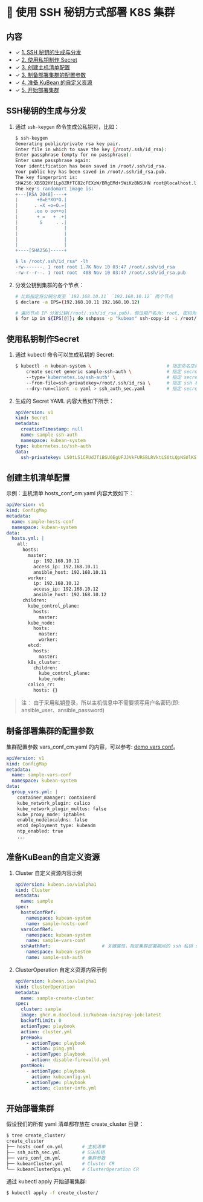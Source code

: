 # :key: 使用 SSH 秘钥方式部署 K8S 集群

## 内容

* ✓ [1. SSH 秘钥的生成与分发](#SSH秘钥的生成与分发)
* ✓ [2. 使用私钥制作 Secret](#使用私钥制作Secret)
* ✓ [3. 创建主机清单配置](#创建主机清单配置)
* ✓ [3. 制备部署集群的配置参数](#制备部署集群的配置参数)
* ✓ [4. 准备 KuBean 的自定义资源](#准备KuBean的自定义资源)
* ✓ [5. 开始部署集群](#开始部署集群)

## SSH秘钥的生成与分发

1. 通过 `ssh-keygen` 命令生成公私钥对，比如：

    ``` bash
    $ ssh-keygen
    Generating public/private rsa key pair.
    Enter file in which to save the key (/root/.ssh/id_rsa):
    Enter passphrase (empty for no passphrase):
    Enter same passphrase again:
    Your identification has been saved in /root/.ssh/id_rsa.
    Your public key has been saved in /root/.ssh/id_rsa.pub.
    The key fingerprint is:
    SHA256:XBSD2HY1Lp8ZRfTC82cFEXzW/BRgEMd+SWiKzBNSUHN root@localhost.localdomain
    The key's randomart image is:
    +---[RSA 2048]----+
    |       +B=E*XO*O.|
    |      . =X =o=O.=|
    |      .oo o oo++o|
    |       + =   + .+|
    |        S     . .|
    |                 |
    |                 |
    |                 |
    |                 |
    +----[SHA256]-----+

    $ ls /root/.ssh/id_rsa* -lh
    -rw-------. 1 root root 1.7K Nov 10 03:47 /root/.ssh/id_rsa         # 私钥
    -rw-r--r--. 1 root root  408 Nov 10 03:47 /root/.ssh/id_rsa.pub     # 公钥
    ```

2. 分发公钥到集群的各个节点：

    ``` bash
    # 比如指定将公钥分发至 `192.168.10.11` `192.168.10.12` 两个节点
    $ declare -a IPS=(192.168.10.11 192.168.10.12)

    # 遍历节点 IP 分发公钥(/root/.ssh/id_rsa.pub)，假设用户名为: root, 密码为: kubean
    $ for ip in ${IPS[@]}; do sshpass -p "kubean" ssh-copy-id -i /root/.ssh/id_rsa.pub -o StrictHostKeyChecking=no root@$ip; done
    ```

## 使用私钥制作Secret

1. 通过 kubectl 命令可以生成私钥的 Secret:

    ``` bash
    $ kubectl -n kubean-system \                            # 指定命名空间 kubean-system
        create secret generic sample-ssh-auth \             # 指定 secret 名称为 sample-ssh-auth
        --type='kubernetes.io/ssh-auth' \                   # 指定 secret 类型为 kubernetes.io/ssh-auth
        --from-file=ssh-privatekey=/root/.ssh/id_rsa \      # 指定 ssh 私钥文件路径
        --dry-run=client -o yaml > ssh_auth_sec.yaml        # 指定 secret yaml 文件生成路径
    ```

2. 生成的 Secret YAML 内容大致如下所示：

    ``` yaml
    apiVersion: v1
    kind: Secret
    metadata:
      creationTimestamp: null
      name: sample-ssh-auth
      namespace: kubean-system
    type: kubernetes.io/ssh-auth
    data:
      ssh-privatekey: LS0tLS1CRUdJTiBSU0EgUFJJVkFURSBLRVktLS0tLQpNSUlKS1FJQkFBS0NBZ0VBdWVDbC8rSng1b0RT...
    ```

## 创建主机清单配置

示例：主机清单 hosts_conf_cm.yaml 内容大致如下：

``` yaml
apiVersion: v1
kind: ConfigMap
metadata:
  name: sample-hosts-conf
  namespace: kubean-system
data:
  hosts.yml: |
    all:
      hosts:
        master:
          ip: 192.168.10.11
          access_ip: 192.168.10.11
          ansible_host: 192.168.10.11
        worker:
          ip: 192.168.10.12
          access_ip: 192.168.10.12
          ansible_host: 192.168.10.12
      children:
        kube_control_plane:
          hosts:
            master:
        kube_node:
          hosts:
            master:
            worker:
        etcd:
          hosts:
            master:
        k8s_cluster:
          children:
            kube_control_plane:
            kube_node:
        calico_rr:
          hosts: {}
```

> 注： 由于采用私钥登录，所以主机信息中不需要填写用户名密码(即: ansible_user、ansible_password)

## 制备部署集群的配置参数

集群配置参数 vars_conf_cm.yaml 的内容，可以参考: [demo vars conf](../../artifacts/demo/vars-conf-cm.yml)。

``` yaml
apiVersion: v1
kind: ConfigMap
metadata:
  name: sample-vars-conf
  namespace: kubean-system
data:
  group_vars.yml: |
    container_manager: containerd
    kube_network_plugin: calico
    kube_network_plugin_multus: false
    kube_proxy_mode: iptables
    enable_nodelocaldns: false
    etcd_deployment_type: kubeadm
    ntp_enabled: true
    ...
```

## 准备KuBean的自定义资源

1. Cluster 自定义资源内容示例

    ``` yaml
    apiVersion: kubean.io/v1alpha1
    kind: Cluster
    metadata:
      name: sample
    spec:
      hostsConfRef:
        namespace: kubean-system
        name: sample-hosts-conf
      varsConfRef:
        namespace: kubean-system
        name: sample-vars-conf
      sshAuthRef:                   # 关键属性，指定集群部署期间的 ssh 私钥 secret
        namespace: kubean-system
        name: sample-ssh-auth
    ```

2. ClusterOperation 自定义资源内容示例

    ``` yaml
    apiVersion: kubean.io/v1alpha1
    kind: ClusterOperation
    metadata:
      name: sample-create-cluster
    spec:
      cluster: sample
      image: ghcr.m.daocloud.io/kubean-io/spray-job:latest
      backoffLimit: 0
      actionType: playbook
      action: cluster.yml
      preHook:
        - actionType: playbook
          action: ping.yml
        - actionType: playbook
          action: disable-firewalld.yml
      postHook:
        - actionType: playbook
          action: kubeconfig.yml
        - actionType: playbook
          action: cluster-info.yml
    ```

## 开始部署集群

假设我们的所有 yaml 清单都存放在 create_cluster 目录：

``` bash
$ tree create_cluster/
create_cluster
├── hosts_conf_cm.yml       # 主机清单
├── ssh_auth_sec.yml        # SSH私钥
├── vars_conf_cm.yml        # 集群参数
├── kubeanCluster.yml       # Cluster CR
└── kubeanClusterOps.yml    # ClusterOperation CR
```

通过 kubectl apply 开始部署集群:

``` bash
$ kubectl apply -f create_cluster/
```
